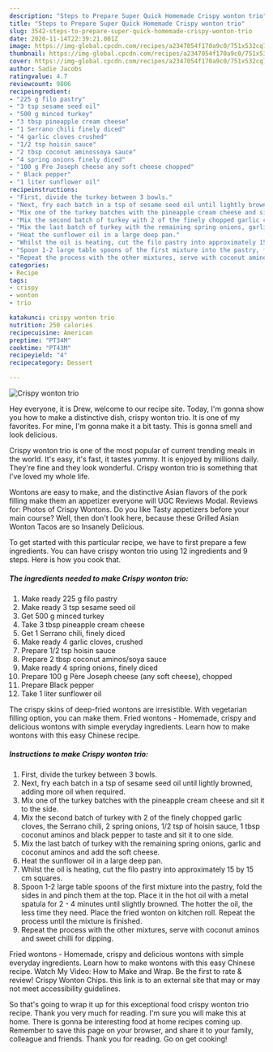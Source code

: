 ```yaml
---
description: "Steps to Prepare Super Quick Homemade Crispy wonton trio"
title: "Steps to Prepare Super Quick Homemade Crispy wonton trio"
slug: 3542-steps-to-prepare-super-quick-homemade-crispy-wonton-trio
date: 2020-11-14T22:39:21.001Z
image: https://img-global.cpcdn.com/recipes/a2347054f170a9c0/751x532cq70/crispy-wonton-trio-recipe-main-photo.jpg
thumbnail: https://img-global.cpcdn.com/recipes/a2347054f170a9c0/751x532cq70/crispy-wonton-trio-recipe-main-photo.jpg
cover: https://img-global.cpcdn.com/recipes/a2347054f170a9c0/751x532cq70/crispy-wonton-trio-recipe-main-photo.jpg
author: Sadie Jacobs
ratingvalue: 4.7
reviewcount: 9806
recipeingredient:
- "225 g filo pastry"
- "3 tsp sesame seed oil"
- "500 g minced turkey"
- "3 tbsp pineapple cream cheese"
- "1 Serrano chili finely diced"
- "4 garlic cloves crushed"
- "1/2 tsp hoisin sauce"
- "2 tbsp coconut aminossoya sauce"
- "4 spring onions finely diced"
- "100 g Pre Joseph cheese any soft cheese chopped"
- " Black pepper"
- "1 liter sunflower oil"
recipeinstructions:
- "First, divide the turkey between 3 bowls."
- "Next, fry each batch in a tsp of sesame seed oil until lightly browned, adding more oil when required."
- "Mix one of the turkey batches with the pineapple cream cheese and sit it to the side."
- "Mix the second batch of turkey with 2 of the finely chopped garlic cloves, the Serrano chili, 2 spring onions, 1/2 tsp of hoisin sauce, 1 tbsp coconut aminos and black pepper to taste and sit it to one side."
- "Mix the last batch of turkey with the remaining spring onions, garlic and coconut aminos and add the soft cheese."
- "Heat the sunflower oil in a large deep pan."
- "Whilst the oil is heating, cut the filo pastry into approximately 15 by 15 cm squares."
- "Spoon 1-2 large table spoons of the first mixture into the pastry, fold the sides in and pinch them at the top. Place it in the hot oil with a metal spatula for 2 - 4 minutes until slightly browned. The hotter the oil, the less time they need. Place the fried wonton on kitchen roll. Repeat the process until the mixture is finished."
- "Repeat the process with the other mixtures, serve with coconut aminos and sweet chilli for dipping."
categories:
- Recipe
tags:
- crispy
- wonton
- trio

katakunci: crispy wonton trio 
nutrition: 250 calories
recipecuisine: American
preptime: "PT34M"
cooktime: "PT43M"
recipeyield: "4"
recipecategory: Dessert

---
```



![Crispy wonton trio](https://img-global.cpcdn.com/recipes/a2347054f170a9c0/751x532cq70/crispy-wonton-trio-recipe-main-photo.jpg)

Hey everyone, it is Drew, welcome to our recipe site. Today, I'm gonna show you how to make a distinctive dish, crispy wonton trio. It is one of my favorites. For mine, I'm gonna make it a bit tasty. This is gonna smell and look delicious.

Crispy wonton trio is one of the most popular of current trending meals in the world. It's easy, it's fast, it tastes yummy. It is enjoyed by millions daily. They're fine and they look wonderful. Crispy wonton trio is something that I've loved my whole life.

Wontons are easy to make, and the distinctive Asian flavors of the pork filling make them an appetizer everyone will UGC Reviews Modal. Reviews for: Photos of Crispy Wontons. Do you like Tasty appetizers before your main course? Well, then don&#39;t look here, because these Grilled Asian Wonton Tacos are so Insanely Delicious.


To get started with this particular recipe, we have to first prepare a few ingredients. You can have crispy wonton trio using 12 ingredients and 9 steps. Here is how you cook that.

<!--inarticleads1-->

##### The ingredients needed to make Crispy wonton trio:

1. Make ready 225 g filo pastry
1. Make ready 3 tsp sesame seed oil
1. Get 500 g minced turkey
1. Take 3 tbsp pineapple cream cheese
1. Get 1 Serrano chili, finely diced
1. Make ready 4 garlic cloves, crushed
1. Prepare 1/2 tsp hoisin sauce
1. Prepare 2 tbsp coconut aminos/soya sauce
1. Make ready 4 spring onions, finely diced
1. Prepare 100 g Père Joseph cheese (any soft cheese), chopped
1. Prepare  Black pepper
1. Take 1 liter sunflower oil


The crispy skins of deep-fried wontons are irresistible. With vegetarian filling option, you can make them. Fried wontons - Homemade, crispy and delicious wontons with simple everyday ingredients. Learn how to make wontons with this easy Chinese recipe. 

<!--inarticleads2-->

##### Instructions to make Crispy wonton trio:

1. First, divide the turkey between 3 bowls.
1. Next, fry each batch in a tsp of sesame seed oil until lightly browned, adding more oil when required.
1. Mix one of the turkey batches with the pineapple cream cheese and sit it to the side.
1. Mix the second batch of turkey with 2 of the finely chopped garlic cloves, the Serrano chili, 2 spring onions, 1/2 tsp of hoisin sauce, 1 tbsp coconut aminos and black pepper to taste and sit it to one side.
1. Mix the last batch of turkey with the remaining spring onions, garlic and coconut aminos and add the soft cheese.
1. Heat the sunflower oil in a large deep pan.
1. Whilst the oil is heating, cut the filo pastry into approximately 15 by 15 cm squares.
1. Spoon 1-2 large table spoons of the first mixture into the pastry, fold the sides in and pinch them at the top. Place it in the hot oil with a metal spatula for 2 - 4 minutes until slightly browned. The hotter the oil, the less time they need. Place the fried wonton on kitchen roll. Repeat the process until the mixture is finished.
1. Repeat the process with the other mixtures, serve with coconut aminos and sweet chilli for dipping.


Fried wontons - Homemade, crispy and delicious wontons with simple everyday ingredients. Learn how to make wontons with this easy Chinese recipe. Watch My Video: How to Make and Wrap. Be the first to rate &amp; review! Crispy Wonton Chips. this link is to an external site that may or may not meet accessibility guidelines. 

So that's going to wrap it up for this exceptional food crispy wonton trio recipe. Thank you very much for reading. I'm sure you will make this at home. There is gonna be interesting food at home recipes coming up. Remember to save this page on your browser, and share it to your family, colleague and friends. Thank you for reading. Go on get cooking!
